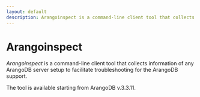 ```yaml
---
layout: default
description: Arangoinspect is a command-line client tool that collects information of anyArangoDB server setup to facilitate troubleshooting for the ArangoDB support
---
```

Arangoinspect
=============

_Arangoinspect_ is a command-line client tool that collects information of any
ArangoDB server setup to facilitate troubleshooting for the ArangoDB support.

The tool is available starting from ArangoDB v.3.3.11.